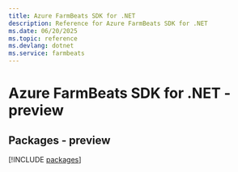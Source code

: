```yaml
---
title: Azure FarmBeats SDK for .NET
description: Reference for Azure FarmBeats SDK for .NET
ms.date: 06/20/2025
ms.topic: reference
ms.devlang: dotnet
ms.service: farmbeats
---
```

# Azure FarmBeats SDK for .NET - preview
## Packages - preview
[!INCLUDE [packages](farmbeats-index.md)]